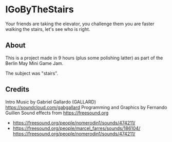 # IGoByTheStairs

Your friends are taking the elevator, you challenge them you are faster walking the stairs, let's see who is right.

## About

This is a project made in 9 hours (plus some polishing latter) as part of the Berlin May Mini Game Jam.

The subject was "stairs".

## Credits

Intro Music by Gabriel Gallardo (GALLARD) https://soundcloud.com/gabgallard
Programming and Graphics by Fernando Guillen
Sound effects from https://freesound.org
- https://freesound.org/people/nomerodin1/sounds/474211/
- https://freesound.org/people/marcel_farres/sounds/186104/
https://freesound.org/people/nomerodin1/sounds/474211/
